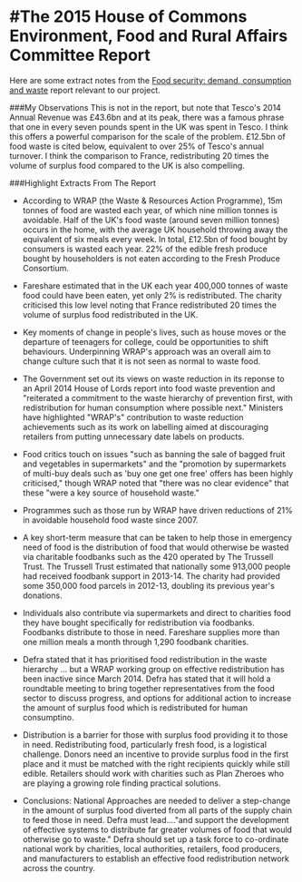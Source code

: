 #The 2015 House of Commons Environment, Food and Rural Affairs Committee Report
======================================================================================

Here are some extract notes from the [Food security: demand, consumption and waste](http://www.publications.parliament.uk/pa/cm201415/cmselect/cmenvfru/703/703.pdf) report relevant to our project.  

###My Observations
This is not in the report, but note that Tesco's 2014 Annual Revenue was £43.6bn and at its peak, there was a famous phrase that one in every seven pounds spent in the UK was spent in Tesco.  I think this offers a powerful comparison for the scale of the problem.  £12.5bn of food waste is cited below, equivalent to over 25% of Tesco's annual turnover.  I think the comparison to France, redistributing 20 times the volume of surplus food compared to the UK is also compelling.

###Highlight Extracts From The Report

* According to WRAP (the Waste & Resources Action Programme), 15m tonnes of food are wasted each year, of which nine million tonnes is avoidable.  Half of the UK's food waste (around seven million tonnes) occurs in the home, with the average UK household throwing away the equivalent of six meals every week.  In total, £12.5bn of food bought by consumers is wasted each year.  22% of the edible fresh produce bought by householders is not eaten according to the Fresh Produce Consortium.

* Fareshare estimated that in the UK each year 400,000 tonnes of waste food could have been eaten, yet only 2% is redistributed.  The charity criticised this low level noting that France redistributed 20 times the volume of surplus food redistributed in the UK.

* Key moments of change in people's lives, such as house moves or the departure of teenagers for college, could be opportunities to shift behaviours.  Underpinning WRAP's approach was an overall aim to change culture such that it is not seen as normal to waste food.

* The Government set out its views on waste reduction in its reponse to an April 2014 House of Lords report into food waste prevention and "reiterated a commitment to the waste hierarchy of prevention first, with redistribution for human consumption where possible next."   Ministers have highlighted "WRAP's" contribution to waste reduction achievements such as its work on labelling aimed at discouraging retailers from putting unnecessary date labels on products.

* Food critics touch on issues "such as banning the sale of bagged fruit and vegetables in supermarkets" and the "promotion by supermarkets of multi-buy deals such as 'buy one get one free' offers has been highly criticised," though WRAP noted that "there was no clear evidence" that these "were a key source of household waste."  

* Programmes such as those run by WRAP have driven reductions of 21% in avoidable household food waste since 2007.  

* A key short-term measure that can be taken to help those in emergency need of food is the distribution of food that would otherwise be wasted via charitable foodbanks such as the 420 operated by The Trussell Trust.  The Trussell Trust estimated that nationally some 913,000 people had received foodbank support in 2013-14.  The charity had provided some 350,000 food parcels in 2012-13, doubling its previous year's donations.

* Individuals also contribute via supermarkets and direct to charities food they have bought specifically for redistribution via foodbanks.  Foodbanks distribute to those in need.  Fareshare supplies more than one million meals a month through 1,290 foodbank charities.

* Defra stated that it has prioritised food redistribution in the waste hierarchy ... but a WRAP working group on effective redistribution has been inactive since March 2014.  Defra has stated that it will hold a roundtable meeting to bring together representatives from the food sector to discuss progress, and options for additional action to increase the amount of surplus food which is redistributed for human consumptino.

* Distribution is a barrier for those with surplus food providing it to those in need.  Redistributing food, particularly fresh food, is a logistical challenge.  Donors need an incentive to provide surplus food in the first place and it must be matched with the right recipients quickly while still edible.  Retailers should work with charities such as Plan Zheroes who are playing a growing role finding practical solutions.

* Conclusions: National Approaches are needed to deliver a step-change in the amount of surplus food diverted from all parts of the supply chain to feed those in need.  Defra must lead...."and support the development of effective systems to distribute far greater volumes of food that would otherwise go to waste."  Defra should set up a task force to co-ordinate national work by charities, local authorities, retailers, food producers, and manufacturers to establish an effective food redistribution network across the country.